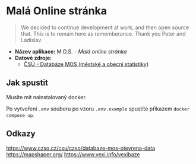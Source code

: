 # Malá Online stránka

> We decided to continue development at work, and then open source that. This is to remain here as rememberance. Thank you Peter and Ladislav.

- **Název aplikace:** M.O.S. - *Malá online stránka*
- **Datové zdroje:**
    - [ČSÚ - Databáze MOS (městské a obecní statistiky)](https://www.czso.cz/csu/czso/databaze-mos-otevrena-data)

## Jak spustit

Musíte mít nainstalovaný docker.

Po vytvoření `.env` souboru po vzoru `.env.example` spustíte příkazem `docker compose up`.

## Odkazy

<https://www.czso.cz/csu/czso/databaze-mos-otevrena-data>
<https://mapshaper.org/>
<https://www.vexi.info/vexibaze>
